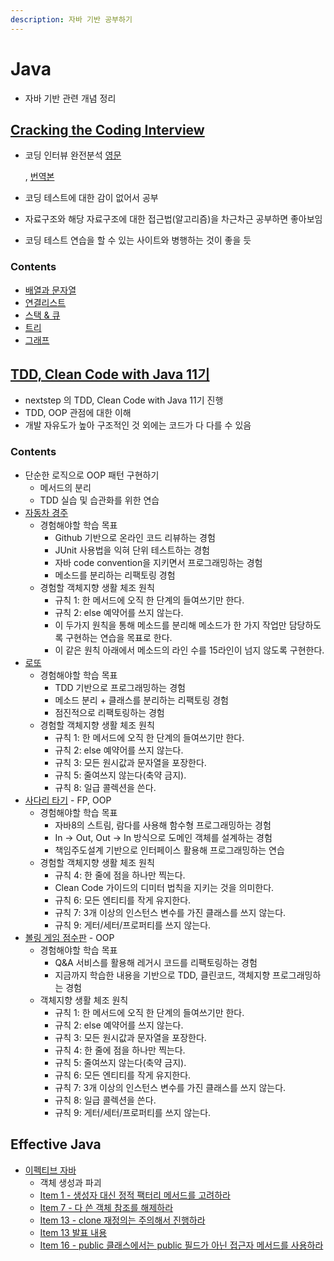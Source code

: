 ```yaml
---
description: 자바 기반 공부하기
---
```


# Java

* 자바 기반 관련 개념 정리

## [Cracking the Coding Interview](cracking_the_coding_interview.md)

* 코딩 인터뷰 완전분석 [영문](https://www.crackingthecodinginterview.com/)

  , [번역본](https://blog.insightbook.co.kr/2017/08/07/%ec%bd%94%eb%94%a9-%ec%9d%b8%ed%84%b0%eb%b7%b0-%ec%99%84%ec%a0%84-%eb%b6%84%ec%84%9d-189%ea%b0%80%ec%a7%80-%ed%94%84%eb%a1%9c%ea%b7%b8%eb%9e%98%eb%b0%8d-%eb%ac%b8%ec%a0%9c%ec%99%80-%ed%95%b4%eb%b2%95/)

* 코딩 테스트에 대한 감이 없어서 공부
* 자료구조와 해당 자료구조에 대한 접근법\(알고리즘\)을 차근차근 공부하면 좋아보임
* 코딩 테스트 연습을 할 수 있는 사이트와 병행하는 것이 좋을 듯

### Contents

* [배열과 문자열](https://github.com/SeokRae/TIL/tree/27b5b8caab8e8306e370774974f989ea83a2b1ca/java/contents/cci/array_string.md)
* [연결리스트](https://github.com/SeokRae/TIL/tree/27b5b8caab8e8306e370774974f989ea83a2b1ca/java/contents/cci/linked_list.md)
* [스택 & 큐](https://github.com/SeokRae/TIL/tree/27b5b8caab8e8306e370774974f989ea83a2b1ca/java/contents/cci/stack_queue.md)
* [트리](https://github.com/SeokRae/TIL/tree/27b5b8caab8e8306e370774974f989ea83a2b1ca/java/contents/cci/tree.md)
* [그래프](https://github.com/SeokRae/TIL/tree/27b5b8caab8e8306e370774974f989ea83a2b1ca/java/contents/cci/graph.md)

## [TDD, Clean Code with Java 11기](tdd/)

* nextstep 의 TDD, Clean Code with Java 11기 진행
* TDD, OOP 관점에 대한 이해
* 개발 자유도가 높아 구조적인 것 외에는 코드가 다 다를 수 있음

### Contents

* 단순한 로직으로 OOP 패턴 구현하기
  * 메서드의 분리
  * TDD 실습 및 습관화를 위한 연습
* [자동차 경주](tdd/racing.md)
  * 경험해야할 학습 목표
    * Github 기반으로 온라인 코드 리뷰하는 경험
    * JUnit 사용법을 익혀 단위 테스트하는 경험
    * 자바 code convention을 지키면서 프로그래밍하는 경험
    * 메소드를 분리하는 리팩토링 경험
  * 경험할 객체지향 생활 체조 원칙
    * 규칙 1: 한 메서드에 오직 한 단계의 들여쓰기만 한다.
    * 규칙 2: else 예약어를 쓰지 않는다.
    * 이 두가지 원칙을 통해 메소드를 분리해 메소드가 한 가지 작업만 담당하도록 구현하는 연습을 목표로 한다.
    * 이 같은 원칙 아래에서 메소드의 라인 수를 15라인이 넘지 않도록 구현한다.
* [로또](tdd/lotto.md)
  * 경험해야할 학습 목표
    * TDD 기반으로 프로그래밍하는 경험
    * 메소드 분리 + 클래스를 분리하는 리팩토링 경험
    * 점진적으로 리팩토링하는 경험
  * 경험할 객체지향 생활 체조 원칙
    * 규칙 1: 한 메서드에 오직 한 단계의 들여쓰기만 한다.
    * 규칙 2: else 예약어를 쓰지 않는다.
    * 규칙 3: 모든 원시값과 문자열을 포장한다.
    * 규칙 5: 줄여쓰지 않는다\(축약 금지\).
    * 규칙 8: 일급 콜렉션을 쓴다.
* [사다리 타기](tdd/ladder.md) - FP, OOP
  * 경험해야할 학습 목표
    * 자바8의 스트림, 람다를 사용해 함수형 프로그래밍하는 경험
    * In -&gt; Out, Out -&gt; In 방식으로 도메인 객체를 설계하는 경험
    * 책임주도설계 기반으로 인터페이스 활용해 프로그래밍하는 연습
  * 경험할 객체지향 생활 체조 원칙
    * 규칙 4: 한 줄에 점을 하나만 찍는다.
    * Clean Code 가이드의 디미터 법칙을 지키는 것을 의미한다.
    * 규칙 6: 모든 엔티티를 작게 유지한다.
    * 규칙 7: 3개 이상의 인스턴스 변수를 가진 클래스를 쓰지 않는다.
    * 규칙 9: 게터/세터/프로퍼티를 쓰지 않는다.
* [볼링 게임 점수판](tdd/bowling.md) - OOP
  * 경험해야할 학습 목표
    * Q&A 서비스를 활용해 레거시 코드를 리팩토링하는 경험
    * 지금까지 학습한 내용을 기반으로 TDD, 클린코드, 객체지향 프로그래밍하는 경험
  * 객체지향 생활 체조 원칙
    * 규칙 1: 한 메서드에 오직 한 단계의 들여쓰기만 한다.
    * 규칙 2: else 예약어를 쓰지 않는다.
    * 규칙 3: 모든 원시값과 문자열을 포장한다.
    * 규칙 4: 한 줄에 점을 하나만 찍는다.
    * 규칙 5: 줄여쓰지 않는다\(축약 금지\).
    * 규칙 6: 모든 엔티티를 작게 유지한다.
    * 규칙 7: 3개 이상의 인스턴스 변수를 가진 클래스를 쓰지 않는다.
    * 규칙 8: 일급 콜렉션을 쓴다.
    * 규칙 9: 게터/세터/프로퍼티를 쓰지 않는다.

## Effective Java

* [이펙티브 자바](effactive/)
  * 객체 생성과 파괴
  * [Item 1 - 생성자 대신 정적 팩터리 메서드를 고려하라](https://github.com/SeokRae/TIL/tree/a4b39a9f4d4d80d2e9422187995f991dd679db49/java/contents/effactive/item_1.md)
  * [Item 7 - 다 쓴 객체 참조를 해제하라](effactive/item_7.md)
  * [Item 13 - clone 재정의는 주의해서 진행하라](effactive/item_13.md)
  * [Item 13 발표 내용](effactive/item_13_mystyle.md)
  * [Item 16 - public 클래스에서는 public 필드가 아닌 접근자 메서드를 사용하라](effactive/item_16.md)

